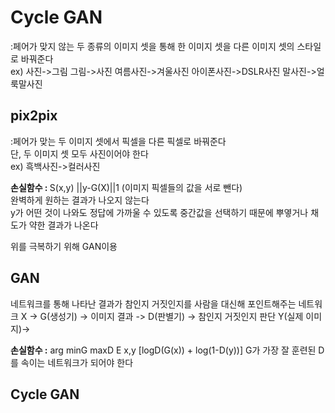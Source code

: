 # Cycle GAN
:페어가 맞지 않는 두 종류의 이미지 셋을 통해 한 이미지 셋을 다른 이미지 셋의 스타일로 바꿔준다  
ex) 사진->그림 그림->사진 여름사진->겨울사진 아이폰사진->DSLR사진 말사진->얼룩말사진  

## pix2pix
:페어가 맞는 두 이미지 셋에서 픽셀을 다른 픽셀로 바꿔준다  
단, 두 이미지 셋 모두 사진이어야 한다  
ex) 흑백사진->컬러사진  

<strong> 손실함수 : </strong> S(x,y) ||y-G(X)||1 (이미지 픽셀들의 값을 서로 뺀다)  
완벽하게 원하는 결과가 나오지 않는다  
y가 어떤 것이 나와도 정답에 가까울 수 있도록 중간값을 선택하기 때문에 뿌옇거나 채도가 약한 결과가 나온다  
  
위를 극복하기 위해 GAN이용  
  
## GAN
네트워크를 통해 나타난 결과가 참인지 거짓인지를 사람을 대신해 포인트해주는 네트워크
X -> G(생성기) -> 이미지 결과   -> D(판별기) -> 참인지 거짓인지 판단
                  Y(실제 이미지)-> 
                  
<strong>손실함수 :</strong> arg minG maxD E x,y [logD(G(x)) + log(1-D(y))]
G가 가장 잘 훈련된 D를 속이는 네트워크가 되어야 한다

## Cycle GAN
